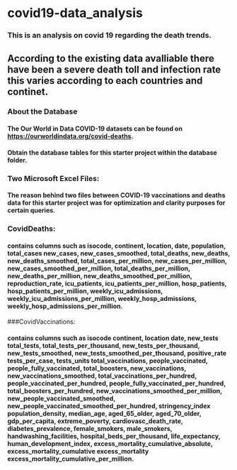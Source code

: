 # covid19-data_analysis

### This is an analysis on covid 19 regarding the death trends.

## According to the existing data avalliable there have been a severe death toll and infection rate this varies according to each countries  and continet.

### About the Database
#### The Our World in Data COVID-19 datasets can be found on https://ourworldindata.org/covid-deaths.
####  Obtain the database tables for this starter project within the database folder.

### Two Microsoft Excel Files:
#### The reason behind two files between COVID-19 vaccinations and deaths data for this starter project was for optimization and clarity purposes for certain queries.

### CovidDeaths: 
#### contains columns such as isocode, continent,	location,	date,	population,	total_cases	new_cases,	new_cases_smoothed, total_deaths,	new_deaths,	new_deaths_smoothed,	total_cases_per_million,	new_cases_per_million,	new_cases_smoothed_per_million,	total_deaths_per_million,	new_deaths_per_million,	new_deaths_smoothed_per_million,	reproduction_rate,	icu_patients,	icu_patients_per_million,	hosp_patients,	hosp_patients_per_million,	weekly_icu_admissions,	weekly_icu_admissions_per_million,	weekly_hosp_admissions,	weekly_hosp_admissions_per_million.


###CovidVaccinations: 
#### contains columns such as isocode continent,	location	date,	new_tests	total_tests,	total_tests_per_thousand,	new_tests_per_thousand,	new_tests_smoothed,	new_tests_smoothed_per_thousand,	positive_rate	tests_per_case,	tests_units	total_vaccinations,	people_vaccinated,	people_fully_vaccinated,	total_boosters,	new_vaccinations,	new_vaccinations_smoothed,	total_vaccinations_per_hundred,	people_vaccinated_per_hundred,	people_fully_vaccinated_per_hundred,	total_boosters_per_hundred,	new_vaccinations_smoothed_per_million,	new_people_vaccinated_smoothed,	new_people_vaccinated_smoothed_per_hundred,	stringency_index	population_density,	median_age,	aged_65_older,	aged_70_older,	gdp_per_capita,	extreme_poverty,	cardiovasc_death_rate,	diabetes_prevalence,	female_smokers,	male_smokers,	handwashing_facilities,	hospital_beds_per_thousand,	life_expectancy,	human_development_index,	excess_mortality_cumulative_absolute,	excess_mortality_cumulative	excess_mortality	excess_mortality_cumulative_per_million.

